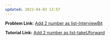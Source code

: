 ```yaml
---
updated: 2022-04-03 13:57
---
```

**Problem Link:** [Add 2 number as list-InterviewBit](https://www.interviewbit.com/problems/add-two-numbers-as-lists/)

**Tutorial Link:** [Add 2 number as list-takeUforward](https://youtu.be/LBVsXSMOIk4)
